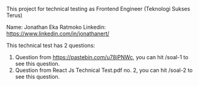 This project for technical testing as Frontend Engineer (Teknologi Sukses Terus)

Name: Jonathan Eka Ratmoko
Linkedin: https://www.linkedin.com/in/jonathanert/

This technical test has 2 questions:
1. Question from https://pastebin.com/u78iPNWc, you can hit /soal-1 to see this question.
2. Question from React Js  Technical Test.pdf no. 2, you can hit /soal-2 to see this question.